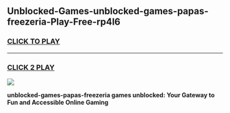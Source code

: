 
## Unblocked-Games-unblocked-games-papas-freezeria-Play-Free-rp4l6
<h3>
<a href="https://premium76.site?title=unblocked-games-papas-freezeria&ref=24M">CLICK TO PLAY</a></h3>
<hr>

<h3>
<a href="https://premium76.site?title=unblocked-games-papas-freezeria&ref=24M">CLICK 2 PLAY</a>
  
</h3>

<a href="https://premium76.site?title=unblocked-games-papas-freezeria&ref=24M"><img src="https://clearcache.store/games.png"></a>


**unblocked-games-papas-freezeria games unblocked: Your Gateway to Fun and Accessible Online Gaming**
